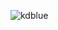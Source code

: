 ![kdblue](https://avatars0.githubusercontent.com/u/17172841?s=400&u=a98dd32b85c04b06ce094876fc3b3fbe0d1cb9db&v=4)
